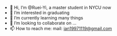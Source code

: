 - 👋 Hi, I’m @Ruei-Yi, a master student in NYCU now
- 👀 I’m interested in graduating
- 🌱 I’m currently learning many things
- 💞️ I’m looking to collaborate on ...
- 📫 How to reach me: mail: ian19971119@gmail.com

<!---
Ruei-Yi/Ruei-Yi is a ✨ special ✨ repository because its `README.md` (this file) appears on your GitHub profile.
You can click the Preview link to take a look at your changes.
--->
